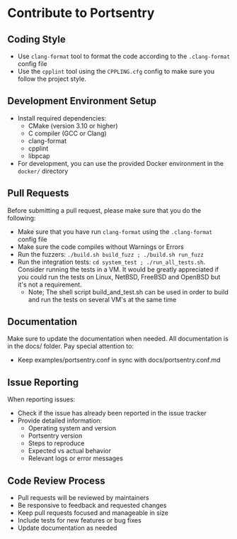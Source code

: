 # Contribute to Portsentry

## Coding Style

+ Use ``clang-format`` tool to format the code according to the ``.clang-format`` config file
+ Use the ``cpplint`` tool using the ``CPPLING.cfg`` config to make sure you follow the project style.

## Development Environment Setup

+ Install required dependencies:
  - CMake (version 3.10 or higher)
  - C compiler (GCC or Clang)
  - clang-format
  - cpplint
  - libpcap
+ For development, you can use the provided Docker environment in the ``docker/`` directory

## Pull Requests

Before submitting a pull request, please make sure that you do the following:

+ Make sure that you have run ``clang-format`` using the ``.clang-format`` config file
+ Make sure the code compiles without Warnings or Errors
+ Run the fuzzers: ``./build.sh build_fuzz ; ./build.sh run_fuzz``
+ Run the integration tests: ``cd system_test ; ./run_all_tests.sh``. Consider running the tests in a VM. It would be greatly appreciated if you could run the tests on Linux, NetBSD, FreeBSD and OpenBSD but it's not a requirement.
  - Note; The shell script build_and_test.sh can be used in order to build and run the tests on several VM's at the same time

## Documentation

Make sure to update the documentation when needed. All documentation is in the docs/ folder. Pay special attention to:

+ Keep examples/portsentry.conf in sync with docs/portsentry.conf.md

## Issue Reporting

When reporting issues:
+ Check if the issue has already been reported in the issue tracker
+ Provide detailed information:
  - Operating system and version
  - Portsentry version
  - Steps to reproduce
  - Expected vs actual behavior
  - Relevant logs or error messages

## Code Review Process

+ Pull requests will be reviewed by maintainers
+ Be responsive to feedback and requested changes
+ Keep pull requests focused and manageable in size
+ Include tests for new features or bug fixes
+ Update documentation as needed
